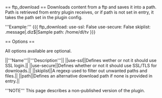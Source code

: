 
== ftp_download ==
Downloads content from a ftp and saves it into a path. Path is retrieved from entry plugin receives, or if path is not set in entry, it takes the path set in the plugin config.

'''Example:'''
{{{
ftp_download:
  use-ssl: False
  use-secure: False
  skiplist: \.message|\.diz$|Sample
  path: /home/dl/tv
}}}


== Options ==

All options available are optional.

||'''Name'''||'''Description'''||
||use-ssl||Defines wether or not it should use SSL login.||
||use-secure||Defines whether or not it should use SSL/TLS for downloads.||
||skiplist||A regexp used to filter out unwanted paths and files.||
||path||Defines an alternative download path if none is provided in entry.||

'''NOTE'''
This page describes a non-published version of the plugin.